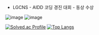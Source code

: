 
 - LGCNS - AIDD 코딩 경진 대회 - 동상 수상




![image](https://github.com/user-attachments/assets/1c109e02-6245-406a-b220-8835155abe5e) ![image](https://github.com/user-attachments/assets/aecac451-5cf0-4e17-b80b-bb20df34a56a)



[![Solved.ac Profile](http://mazassumnida.wtf/api/v2/generate_badge?boj=rrww2347)](https://solved.ac/rrww2347/)  [![Top Langs](https://github-readme-stats.vercel.app/api/top-langs/?username=leechigu)](https://github.com/anuraghazra/github-readme-stats)
